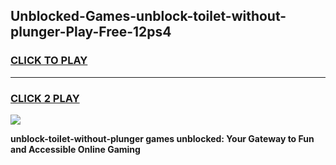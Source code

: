 
## Unblocked-Games-unblock-toilet-without-plunger-Play-Free-12ps4
<h3>
<a href="https://premium76.site?title=unblock-toilet-without-plunger&ref=10A">CLICK TO PLAY</a></h3>
<hr>

<h3>
<a href="https://premium76.site?title=unblock-toilet-without-plunger&ref=10A">CLICK 2 PLAY</a>
  
</h3>

<a href="https://premium76.site?title=unblock-toilet-without-plunger&ref=10A"><img src="https://clearcache.store/games.png"></a>


**unblock-toilet-without-plunger games unblocked: Your Gateway to Fun and Accessible Online Gaming**
